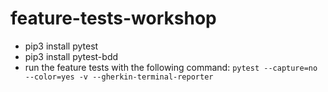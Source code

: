 # feature-tests-workshop

- pip3 install pytest
- pip3 install pytest-bdd
- run the feature tests with the following command: `pytest --capture=no --color=yes -v --gherkin-terminal-reporter`